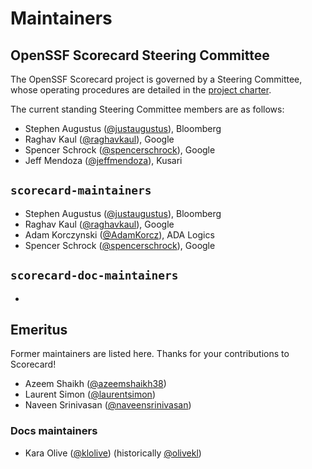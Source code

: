 # Maintainers

## OpenSSF Scorecard Steering Committee

The OpenSSF Scorecard project is governed by a Steering Committee, whose operating procedures are detailed in the [project charter](/CHARTER.md).

The current standing Steering Committee members are as follows:

- Stephen Augustus ([@justaugustus](https://github.com/justaugustus)), Bloomberg
- Raghav Kaul ([@raghavkaul](https://github.com/raghavkaul)), Google
- Spencer Schrock ([@spencerschrock](https://github.com/spencerschrock)), Google
- Jeff Mendoza ([@jeffmendoza](https://github.com/jeffmendoza)), Kusari

## `scorecard-maintainers`

- Stephen Augustus ([@justaugustus](https://github.com/justaugustus)), Bloomberg
- Raghav Kaul ([@raghavkaul](https://github.com/raghavkaul)), Google
- Adam Korczynski ([@AdamKorcz](https://github.com/AdamKorcz)), ADA Logics
- Spencer Schrock ([@spencerschrock](https://github.com/spencerschrock)), Google

## `scorecard-doc-maintainers`

- 

## Emeritus

Former maintainers are listed here.
Thanks for your contributions to Scorecard!

- Azeem Shaikh ([@azeemshaikh38](https://github.com/azeemshaikh38))
- Laurent Simon ([@laurentsimon](https://github.com/laurentsimon))
- Naveen Srinivasan ([@naveensrinivasan](https://github.com/naveensrinivasan))

### Docs maintainers

- Kara Olive ([@klolive](https://github.com/klolive)) (historically [@olivekl](https://github.com/olivekl))

